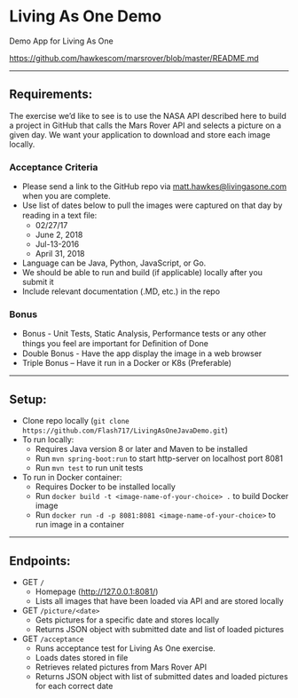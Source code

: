 # Living As One Demo
Demo App for Living As One

https://github.com/hawkescom/marsrover/blob/master/README.md

--- 
## Requirements:

The exercise we’d like to see is to use the NASA API described here to build a project in GitHub that calls the Mars Rover API and selects a picture on a given day. We want your application to download and store each image locally.

### Acceptance Criteria
- Please send a link to the GitHub repo via matt.hawkes@livingasone.com when you are complete.
- Use list of dates below to pull the images were captured on that day by reading in a text ﬁle:  
    - 02/27/17  
    - June 2, 2018   
    - Jul-13-2016  
    - April 31, 2018  
- Language can be Java, Python, JavaScript, or Go.   
- We should be able to run and build (if applicable) locally after you submit it  
- Include relevant documentation (.MD, etc.) in the repo
### Bonus  
- Bonus - Unit Tests, Static Analysis, Performance tests or any other things you feel are important for Deﬁnition of Done  
- Double Bonus - Have the app display the image in a web browser  
- Triple Bonus – Have it run in a Docker or K8s (Preferable)  
---

## Setup:

- Clone repo locally (`git clone https://github.com/Flash717/LivingAsOneJavaDemo.git`)
- To run locally:
    - Requires Java version 8 or later and Maven to be installed
    - Run `mvn spring-boot:run` to start http-server on localhost port 8081
    - Run `mvn test` to run unit tests
- To run in Docker container:
    - Requires Docker to be installed locally
    - Run `docker build -t <image-name-of-your-choice> .` to build Docker image
    - Run `docker run -d -p 8081:8081 <image-name-of-your-choice>` to run image in a container

---
## Endpoints:

- GET `/` 
    - Homepage (http://127.0.0.1:8081/)
    - Lists all images that have been loaded via API and are stored locally
- GET `/picture/<date>` 
    - Gets pictures for a specific date and stores locally
    - Returns JSON object with submitted date and list of loaded pictures
- GET `/acceptance`
    - Runs acceptance test for Living As One exercise. 
    - Loads dates stored in file
    - Retrieves related pictures from Mars Rover API
    - Returns JSON object with list of submitted dates and loaded pictures for each correct date